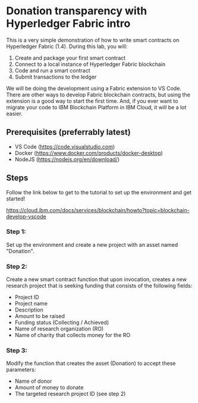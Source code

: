 # Donation transparency with Hyperledger Fabric intro
This is a very simple demonstration of how to write smart contracts on Hyperledger Fabric (1.4). During this lab, you will:


1. Create and package your first smart contract
2. Connect to a local instance of Hyperledger Fabric blockchain
3. Code and run a smart contract
4. Submit transactions to the ledger


We will be doing the development using a Fabric extension to VS Code. There are other ways to develop Fabric blockchain contracts, but using the extension is a good way to start the first time. And, if you ever want to migrate your code to IBM Blockchain Platform in IBM Cloud, it will be a lot easier.


## Prerequisites (preferrably latest)
- VS Code (https://code.visualstudio.com)
- Docker (https://www.docker.com/products/docker-desktop)
- NodeJS (https://nodejs.org/en/download/)

## Steps
Follow the link below to get to the tutorial to set up the environment and get started! 

https://cloud.ibm.com/docs/services/blockchain/howto?topic=blockchain-develop-vscode

### Step 1:
Set up the environment and create a new project with an asset named "Donation".

### Step 2:
Create a new smart contract function that upon invocation, creates a new research project that is seeking funding that consists of the following fields:
- Project ID
- Project name
- Description
- Amount to be raised
- Funding status (Collecting / Achieved)
- Name of research organization (RO)
- Name of charity that collects money for the RO

### Step 3:
Modify the function that creates the asset (Donation) to accept these parameters:
- Name of donor
- Amount of money to donate
- The targeted research project ID (see step 2)
